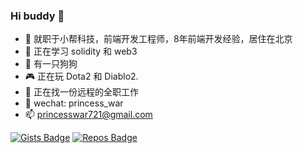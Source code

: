 ### Hi buddy 👋

- 🔭 就职于小帮科技，前端开发工程师，8年前端开发经验，居住在北京
- 🌱 正在学习 solidity 和 web3
- 🐶 有一只狗狗
- 🎮 正在玩 Dota2 和 Diablo2.
- 🤔 正在找一份远程的全职工作
- 💬 wechat: princess_war
- 📫 princesswar721@gmail.com

[![Gists Badge](https://badges.pufler.dev/gists/x-ray-s)](https://badges.pufler.dev) [![Repos Badge](https://badges.pufler.dev/repos/x-ray-s)](https://badges.pufler.dev)

